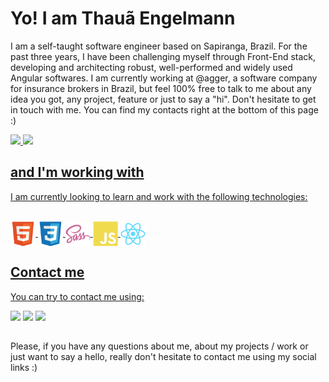 # Yo! I am Thauã Engelmann

I am a self-taught software engineer based on Sapiranga, Brazil. For the past three years, I have been challenging myself through Front-End stack, developing and architecting robust, well-performed and widely used Angular softwares. I am currently working at @agger, a software company for insurance brokers in Brazil, but feel 100% free to talk to me about any idea you got, any project, feature or just to say a "hi". Don't hesitate to get in touch with me. You can find my contacts right at the bottom of this page :)

<link rel="stylesheet" href="https://cdn.jsdelivr.net/gh/devicons/devicon@v2.13.0/devicon.min.css">

<!-- Github readme Status -->
<div>
  <a href="https://github.com/thaua-engelmann">
  <img height="150em" src="https://github-readme-stats.vercel.app/api?username=thaua-engelmann&show_icons=true&theme=tokyonight&include_all_commits=true&count_private=true"/>
  <img height="150em" src="https://github-readme-stats.vercel.app/api/top-langs/?username=thaua-engelmann&layout=compact&langs_count=7&theme=tokyonight"/>
</div>
  
<!-- Languages I'm working on -->
## and I'm working with
  
I am currently looking to learn and work with the following technologies:
<div style="display: inline_block"><br>
  <img align="center" alt="Rafa-Js" height="40" width="40" src="https://github.com/devicons/devicon/blob/master/icons/html5/html5-original.svg">
  <img align="center" alt="Rafa-CSS" height="40" width="40" src="https://raw.githubusercontent.com/devicons/devicon/master/icons/css3/css3-original.svg">
  <img align="center" alt="Rafa-Python" height="40" width="40" src="https://github.com/devicons/devicon/blob/master/icons/sass/sass-original.svg">
  <img align="center" alt="Rafa-Js" height="40" width="40" src="https://raw.githubusercontent.com/devicons/devicon/master/icons/javascript/javascript-plain.svg">
  <img align="center" alt="Rafa-React" height="40" width="40" src="https://raw.githubusercontent.com/devicons/devicon/master/icons/react/react-original.svg">
</div>
  
  ##
  
<!-- Links -->
  ## Contact me
You can try to contact me using:
<div>
    <a href="https://api.whatsapp.com/send?phone=5551997108308" target="_blank"><img src="https://img.shields.io/badge/WhatsApp-25D366?style=for-the-badge&logo=whatsapp&logoColor=white"></a>
    <a href="https://www.linkedin.com/in/thau%C3%A3-engelmann-6aaa04219/" target="_blank"><img src="https://img.shields.io/badge/LinkedIn-0077B5?style=for-the-badge&logo=linkedin&logoColor=white"></a>
    <a href="mailto:engelmann.webdev@gmail.com" target="_blank"><img src="https://img.shields.io/badge/Gmail-D14836?style=for-the-badge&logo=gmail&logoColor=white"></a>
</div>
  
##  
Please, if you have any questions about me, about my projects / work or just want to say a hello, really don't hesitate to contact me using my social links :)

<!--- 👋 A junior Front-End developer based on Sapiranga, Brazil...
- 👀 I’m interested in front-end opportunities and collaborative projects...
- 🌱 I’m currently learning Javascript and React JS...
- 💞️ I’m looking to collaborate on front-end projects...
- 📫 You can reach me by taking a look at my profile and acessing some of my social medias or website portfolio... -->
